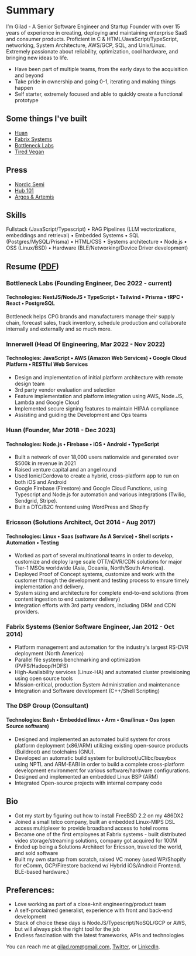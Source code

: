 # Summary 
I’m Gilad - A Senior Software Engineer and Startup Founder with over 15 years of experience in creating, deploying and maintaining enterprise SaaS and consumer products. Proficient in C & HTML/JavaScript/TypeScript, networking, System Architecture, AWS/GCP, SQL, and Unix/Linux. Extremely passionate about reliability, optimization, cool hardware, and bringing new ideas to life.

- Have been part of multiple teams, from the early days to the acquisition and beyond
- Take pride in ownership and going 0-1, iterating and making things happen
- Self starter, extremely focused and able to quickly create a functional prototype
  
## Some things I've built
- [Huan](https://www.notion.so/gethuan/Huan-Memo-1e6ee1d17d72440cb98101fbef3badda)
- [Fabrix Systems](https://www.nexttv.com/news/ericsson-folds-fabrix-systems-383793)
- [Bottleneck Labs](https://bottleneck.com/)
- [Tired Vegan](https://tiredvegan.com/)

## Press
- [Nordic Semi](https://www.nordicsemi.com/News/2020/05/Huan-Tag-pet-wearable-helps-owners-keep-track-of-pets-via-crowd-location-system)
- [Hub 101](https://www.hub101.org/post/gilad-rom-founder-of-huan)
- [Argos & Artemis](https://argosandartemis.com/metaverse-web3-nft-crypto-dogs/)

## Skills
Fullstack (JavaScript/Typescript) • RAG Pipelines (LLM vectorizations, embeddings and retrieval) • Embedded Systems • SQL (Postgres/MySQL/Prisma) • HTML/CSS • Systems architecture • Node.js • OSS (Linux/BSD) • Hardware (BLE/Networking/Device Driver development)

## Resume ([PDF](https://github.com/giladrom/giladrom/blob/56200ced2bed0b9e0458a6a1d1601090ac2a3c5b/Gilad%20Rom%20Resume.pdf))

### Bottleneck Labs (Founding Engineer, Dec 2022 - current)
#### Technologies: NextJS/NodeJS • TypeScript • Tailwind • Prisma • tRPC • React • PostgreSQL

Bottleneck helps CPG brands and manufacturers manage their supply chain, forecast sales, track inventory, schedule production and collaborate internally and externally and so much more.

### Innerwell (Head Of Engineering, Mar 2022 - Nov 2022)

#### Technologies: JavaScript • AWS (Amazon Web Services) • Google Cloud Platform • RESTful Web Services

- Design and implementation of initial platform architecture with remote design team
- 3rd party vendor evaluation and selection
- Feature implementation and platform integration using AWS, Node.JS, Lambda and Google Cloud
- Implemented secure signing features to maintain HIPAA compliance
- Assisting and guiding the Development and Ops teams

### Huan (Founder, Mar 2018 - Dec 2023)

#### Technologies: Node.js • Firebase • iOS • Android • TypeScript
- Built a network of over 18,000 users nationwide and generated over $500k in revenue in 2021
- Raised venture capital and an angel round
- Used Ionic/Cordova to create a hybrid, cross-platform app to run on both iOS and Android
- Google Firebase (Firestore) and Google Cloud Functions, using Typescript and Node.js for automation
and various integrations (Twilio, Sendgrid, Stripe).
- Built a DTC/B2C frontend using WordPress and Shopify

### Ericsson (Solutions Architect, Oct 2014 - Aug 2017)

#### Technologies: Linux • Saas (software As A Service) • Shell scripts • Automation • Testing
- Worked as part of several multinational teams in order to develop, customize and deploy large scale
OTT/nDVR/CDN solutions for major Tier-1 MSOs worldwide (Asia, Oceania, North/South America).
- Deployed Proof of Concept systems, customize and work with the customer through the development and testing process to ensure timely implementation and delivery.
- System sizing and architecture for complete end-to-end solutions (from content ingestion to end customer delivery)
- Integration efforts with 3rd party vendors, including DRM and CDN providers.

### Fabrix Systems (Senior Software Engineer, Jan 2012 - Oct 2014)

- Platform management and automation for the industry's largest RS-DVR deployment (North America)
- Parallel file systems benchmarking and optimization (PVFS/Hadoop/HDFS)
- High-Availability services (Linux-HA) and automated cluster provisioning using open source tools
- Mission-critical, production System Administration and maintenance
- Integration and Software development (C++/Shell Scripting)

### The DSP Group (Consultant)

#### Technologies: Bash • Embedded linux • Arm • Gnu/linux • Oss (open Source software)
- Designed and implemented an automated build system for cross platform deployment (x86/ARM)
utilizing existing open-source products (Buildroot) and toolchains (GNU).
- Developed an automatic build system for buildroot/uClibc/busybox using NPTL and ARM-EABI in order to build a complete cross-platform development environment for various software/hardware configurations.
- Designed and implemented an embedded Linux BSP (ARM)
- Integrated Open-source projects with internal company code


## Bio
- Got my start by figuring out how to install FreeBSD 2.2 on my 486DX2
- Joined a small telco company, built an embedded Linux-MIPS DSL access multiplexer to provide broadband access to hotel rooms
- Became one of the first employees at Fabrix systems - built distributed video storage/streaming solutions, company got acquired for 100M
- Ended up being a Solutions Architect for Ericsson, traveled the world, and sold software  
- Built my own startup from scratch, raised VC money (used WP/Shopify for eComm, GCP/Firestore backend w/ Hybrid iOS/Android Frontend. BLE-based hardware.)

## Preferences: 
- Love working as part of a close-knit engineering/product team
- A self-proclaimed generalist, experience with front and back-end development
- Stack of choice these days is NodeJS/Typescript/NoSQL/GCP or AWS, but will always pick the right tool for the job
- Endless fascination with the latest frameworks, APIs and technologies


You can reach me at gilad.rom@gmail.com, [Twitter](twitter.com/giladrom), or [LinkedIn](https://www.linkedin.com/in/giladrom/).

<!---
giladrom/giladrom is a ✨ special ✨ repository because its `README.md` (this file) appears on your GitHub profile.
You can click the Preview link to take a look at your changes.
--->

